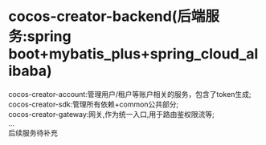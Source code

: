 # cocos-creator-backend(后端服务:spring boot+mybatis_plus+spring_cloud_alibaba)
 cocos-creator-account:管理用户/租户等账户相关的服务，包含了token生成; <br>
 cocos-creator-sdk:管理所有依赖+common公共部分; <br>
 cocos-creator-gateway:网关,作为统一入口,用于路由鉴权限流等; <br>
 ... <br>
 后续服务待补充 <br>

